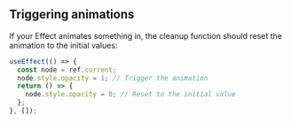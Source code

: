 ## Triggering animations

If your Effect animates something in, the cleanup function should reset the animation to the initial values:
```js
useEffect(() => {
  const node = ref.current;
  node.style.opacity = 1; // Trigger the animation
  return () => {
    node.style.opacity = 0; // Reset to the initial value
  };
}, []);
```
